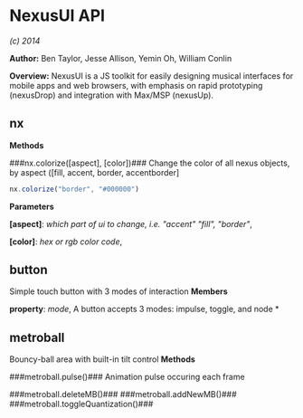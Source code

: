 NexusUI API
===========
*(c) 2014*

**Author:** Ben Taylor, Jesse Allison, Yemin Oh, William Conlin

**Overview:** NexusUI is a JS toolkit for easily designing musical interfaces for mobile apps and web browsers, with emphasis on rapid prototyping (nexusDrop) and integration with Max/MSP (nexusUp).

nx
----
**Methods**

###nx.colorize(\[aspect\], \[color\])###
Change the color of all nexus objects, by aspect ([fill, accent, border, accentborder]

```js
nx.colorize("border", "#000000")
```



**Parameters**

**[aspect]**:  *which part of ui to change, i.e. "accent" "fill", "border"*,  


**[color]**:  *hex or rgb color code*,  


button
--------
Simple touch button with 3 modes of interaction
<canvas nx="button"></canvas>
**Members**

**property**:  *mode*,  A button accepts 3 modes: impulse, toggle, and node *

metroball
-----------
Bouncy-ball area with built-in tilt control
**Methods**

###metroball.pulse()###
Animation pulse occuring each frame


###metroball.deleteMB()###
###metroball.addNewMB()###
###metroball.toggleQuantization()###
